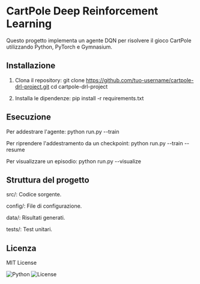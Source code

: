 # CartPole Deep Reinforcement Learning

Questo progetto implementa un agente DQN per risolvere il gioco CartPole utilizzando Python, PyTorch e Gymnasium.


## Installazione
1. Clona il repository:
   git clone https://github.com/tuo-username/cartpole-drl-project.git
   cd cartpole-drl-project

2. Installa le dipendenze:
   pip install -r requirements.txt


## Esecuzione
Per addestrare l'agente:
    python run.py --train

Per riprendere l'addestramento da un checkpoint:
    python run.py --train --resume

Per visualizzare un episodio:
    python run.py --visualize


## Struttura del progetto
src/: Codice sorgente.

config/: File di configurazione.

data/: Risultati generati.

tests/: Test unitari.


## Licenza
MIT License


![Python](https://img.shields.io/badge/python-3.8+-blue)
![License](https://img.shields.io/badge/license-MIT-green)

